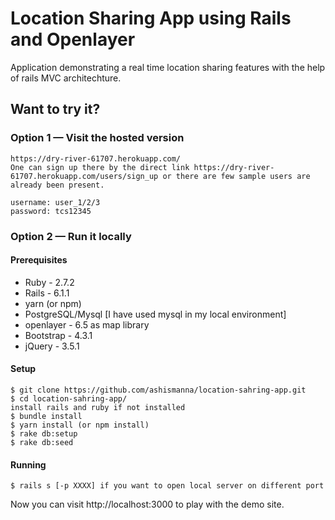 # Location Sharing App using Rails and Openlayer

Application demonstrating a real time location sharing features with the help of rails MVC architechture.


## Want to try it?

### Option 1 — Visit the hosted version

```
https://dry-river-61707.herokuapp.com/
One can sign up there by the direct link https://dry-river-61707.herokuapp.com/users/sign_up or there are few sample users are already been present.

username: user_1/2/3 
password: tcs12345
```


### Option 2 — Run it locally

#### Prerequisites

* Ruby - 2.7.2
* Rails - 6.1.1
* yarn (or npm)
* PostgreSQL/Mysql [I have used mysql in my local environment]
* openlayer - 6.5 as map library
* Bootstrap - 4.3.1
* jQuery - 3.5.1

#### Setup

```
$ git clone https://github.com/ashismanna/location-sahring-app.git
$ cd location-sahring-app/
install rails and ruby if not installed
$ bundle install
$ yarn install (or npm install)
$ rake db:setup
$ rake db:seed
```

#### Running

```
$ rails s [-p XXXX] if you want to open local server on different port
```

Now you can visit http://localhost:3000 to play with the demo site.